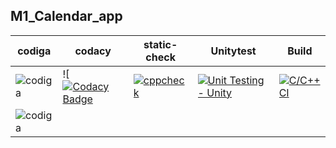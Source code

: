 ## M1_Calendar_app
|codiga|codacy|static-check|Unitytest|Build|
|---|--|---|---|---|
|![codiga](https://api.codiga.io/project/31522/score/svg)|![[![Codacy Badge](https://app.codacy.com/project/badge/Grade/40fc61736dce4c1d953ff92b3abbd59f)](https://www.codacy.com/gh/AjayBhat2003/M1_Calender_app/dashboard?utm_source=github.com&amp;utm_medium=referral&amp;utm_content=AjayBhat2003/M1_Calender_app&amp;utm_campaign=Badge_Grade)|[![cppcheck](https://github.com/AjayBhat2003/M1_Calender_app/actions/workflows/c-Cppcheck.yml/badge.svg)](https://github.com/AjayBhat2003/M1_Calender_app/actions/workflows/c-Cppcheck.yml)|[![Unit Testing - Unity](https://github.com/AjayBhat2003/M1_Calender_app/actions/workflows/unity.yml/badge.svg)](https://github.com/AjayBhat2003/M1_Calender_app/actions/workflows/unity.yml)|[![C/C++ CI](https://github.com/AjayBhat2003/M1_Calender_app/actions/workflows/c-cpp.yml/badge.svg)](https://github.com/AjayBhat2003/M1_Calender_app/actions/workflows/c-cpp.yml)|
|![codiga](https://api.codiga.io/project/31522/status/svg)|

